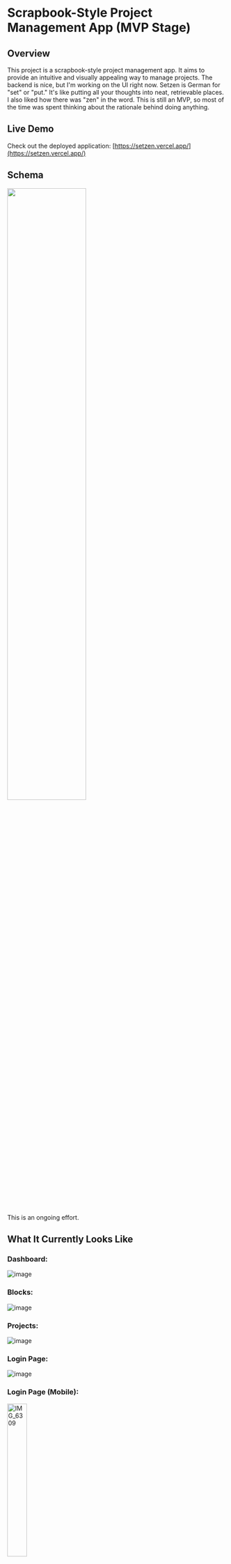 # Scrapbook-Style Project Management App (MVP Stage)

## Overview

This project is a scrapbook-style project management app. It aims to provide an intuitive and visually appealing way to manage projects. The backend is nice, but I'm working on the UI right now. Setzen is German for "set" or "put." It's like putting all your thoughts into neat, retrievable places. I also liked how there was "zen" in the word. This is still an MVP, so most of the time was spent thinking about the rationale behind doing anything.

## Live Demo

Check out the deployed application: [https://setzen.vercel.app/](https://setzen.vercel.app/)

## Schema
<img src="https://github.com/user-attachments/assets/51b2ccab-2821-46e0-aec1-93152fecd4b1" width="60%">

This is an ongoing effort.

## What It Currently Looks Like
### Dashboard:
![image](https://github.com/user-attachments/assets/f5e1507f-541c-4485-9dd7-8d6d87a25ad8)


### Blocks:

![image](https://github.com/user-attachments/assets/b41927cd-af3d-489b-9745-72b10a18d35e)


### Projects:
![image](https://github.com/user-attachments/assets/42789cb7-d1c4-478d-a7d9-3971131251da)

### Login Page:
![image](https://github.com/MikelBai/scrapbook/assets/13091533/ca45a1e3-66db-4989-9ed7-850ffe2bd770)

### Login Page (Mobile):
<img src="https://github.com/MikelBai/scrapbook/assets/13091533/7920ec02-4a31-4609-a7ab-3d9fa005620f" width="30%" alt="IMG_6309">






## Vision

The goal of this project is to make a project management app that isn't as wack as the existing options. Current key features include:

- **Visual and Textual Integration:** Incorporates images, sketches, and rich text to create detailed project descriptions and progress updates.
- **Dynamic Views:** Can toggle between different views, such as a calendar view and a scrapbook view, to visualize project timelines and progress.
- **Basic Functionality:** Has features like tagging, search, pagination, and authentication to provide a starting level of usability and user experience.

## Features Implemented (just a rehash of what's on my resume)

- **Development:** 
  - Developed a scalable, high-performance project management application leveraging cutting-edge technologies such as React Server Components, Next.js, and serverless architecture for optimal performance and SEO.
  - Implemented a robust, future-proof schema design connecting accounts, projects, blocks, tags, and multiple content types, focusing on extensible application architecture.
- **Microservices:** 
  - Created and integrated a Go microservice for image compression, containerized with Docker and deployed on AWS (ECR, Lambda, API Gateway) with a documented REST API.
- **AI Integration:** 
  - Implemented AI-powered features using Claude’s LLM API for intelligent tag suggestions and content organization to enhance user productivity.
- **Authentication & Storage:** 
  - Integrated NextAuth.js for secure authentication (email, GitHub, Google) and AWS S3 for isolated user file storage.
- **Optimization:** 
  - Optimized database queries and implemented caching strategies using React Query, significantly reducing database fetches and achieving near-instant load times and perfect PageSpeed Insights scores.
  - Developed custom hooks for efficient state management, replacing Zustand with React Query for server logic.
- **Database Migration:** 
  - Migrated the database from Vercel Postgres to Supabase, using pg_dump for 100% data preservation, and refactored the ORM layer to use Drizzle ORM for easier database management.
- **Search & Filtering:** 
  - Integrated Fuse.js for comprehensive fuzzy search and filtering across all data points.
- **UI/UX Design:** 
  - Designed and implemented a responsive UI with Tailwind CSS and shadcn/ui, featuring instant pagination, dynamic rendering, and optimized image loading.
- **Code Quality:** 
  - Conducted regular self-directed code reviews and refactoring sessions, maintaining a clean, modular code structure through pragmatic, delivery-first architectural decisions while preventing premature optimization/abstraction.
- **Design Tools:** 
  - Utilized Figma for UI/UX planning and future feature conceptualization, engaging in iterative design cycles.

## Features in Progress

- **Views & Interfaces:** 
  - Developing portfolio view, blog view, calendar view, and chat view to enhance user interaction and content management.
- **Content Previews:** 
  - Implementing rich previews for all content types to provide a more engaging and informative user experience.
- **Authentication:** 
  - Completing authentication rules to ensure secure and reliable access control.
- **Testing:** 
  - Conducting comprehensive integration tests to verify the functionality and interoperability of all components.
  - Performing authentication tests to ensure robust security measures are in place.

## Future Plans

- **Embeds from Various Websites:** Integrate embeds from platforms like Pinterest, Twitter/X, and Pixiv.
- **Chatbox Command Interface:** Develop a chatbox-like way to add content, possibly using a CLI-type format for commands.
- **Account Setup:** Expand account setup options for a more personalized user experience.
- **Mobile integration:** I want to be able to pull this up on my phone and send links here.

## Personal Note (Deeper vision?)

I store everything in a personal Discord server because I appreciate being able to access stuff from both PC and mobile, and the infinite storage (despite image compression). I like using channels and channel categories, the chat UI, and the automatic embeds for Twitter and other websites, which makes it easy to save references and pictures for inspiration. I want an app with similar functionality to Pinterest but with the ability to go offline, or at the very least browse without being bogged down by recommendation algorithms and layouts that seem to cater more to advertisers than to the end user.

This project will be deemed to have surpassed an MVP when I finalize a draft version of the scrapbook UI as well as complete the CRUD operations of images (blocks), and sort out the data relationships between images and projects. AKA, when I can loosely start considering actually using it for personal use.

## Contributing

I will read your feedback, but I'm planning on moving development to a private repo at some point.

## The artwork source?

I drew the picture(s).
